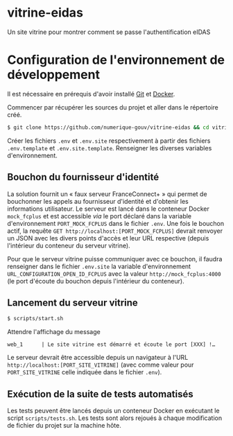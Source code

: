 # vitrine-eidas

Un site vitrine pour montrer comment se passe l'authentification eIDAS

# Configuration de l'environnement de développement

Il est nécessaire en prérequis d'avoir installé [Git](https://git-scm.com/) et
[Docker](https://www.docker.com/).

Commencer par récupérer les sources du projet et aller dans le répertoire créé.

```sh
$ git clone https://github.com/numerique-gouv/vitrine-eidas && cd vitrine-eidas
```

Créer les fichiers `.env` et `.env.site` respectivement à partir des fichiers
`.env.template` et `.env.site.template`. Renseigner les diverses variables
d'environnement.

## Bouchon du fournisseur d'identité

La solution fournit un « faux serveur FranceConnect+ » qui permet de bouchonner
les appels au fournisseur d'identité et d'obtenir les informations utilisateur.
Le serveur est lancé dans le conteneur Docker `mock_fcplus` et est accessible
_via_ le port déclaré dans la variable d'environnement `PORT_MOCK_FCPLUS` dans
le fichier `.env`. Une fois le bouchon actif, la requête `GET
http://localhost:[PORT_MOCK_FCPLUS]` devrait renvoyer un JSON avec les divers
points d'accès et leur URL respective (depuis l'intérieur du conteneur du
serveur vitrine).

Pour que le serveur vitrine puisse communiquer avec ce bouchon, il faudra
renseigner dans le fichier `.env.site` la variable d'environnement
`URL_CONFIGURATION_OPEN_ID_FCPLUS` avec la valeur `http://mock_fcplus:4000` (le
port d'écoute du bouchon depuis l'intérieur du conteneur).

## Lancement du serveur vitrine

```sh
$ scripts/start.sh
```

Attendre l'affichage du message

```
web_1      | Le site vitrine est démarré et écoute le port [XXX] !…
```

Le serveur devrait être accessible depuis un navigateur à l'URL
`http://localhost:[PORT_SITE_VITRINE]` (avec comme valeur pour
`PORT_SITE_VITRINE` celle indiquée dans le fichier `.env`).

## Exécution de la suite de tests automatisés

Les tests peuvent être lancés depuis un conteneur Docker en exécutant le script
`scripts/tests.sh`. Les tests sont alors rejoués à chaque modification de
fichier du projet sur la machine hôte.
